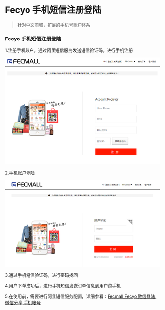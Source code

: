 Fecyo 手机短信注册登陆
===============


> 针对中文商城，扩展的手机号账户体系



### Fecyo 手机短信注册登陆


1.注册手机账户，通过阿里短信服务发送短信验证码，进行手机注册


![](images/ff2.png)

2.手机账户登陆


![](images/ff3.png)

3.通过手机短信验证码，进行密码找回


4.用户下单成功后，进行手机短信发送订单信息到用户的手机


5.在使用前，需要进行阿里短信服务配置，详细参看：[Fecmall Fecyo 微信登陆,微信分享,手机帐号](fecmall-fecyo-phone-weixin-account.md)

















